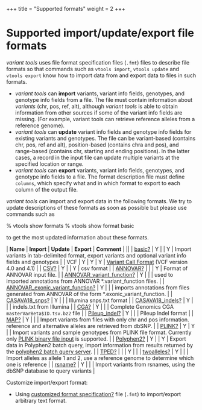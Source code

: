 +++
title = "Supported formats"
weight = 2
+++

# Supported import/update/export file formats

*variant tools* uses file format specification files (`.fmt`) files to describe file formats so that commands such as `vtools import`, `vtools update` and `vtools export` know how to import data from and export data to files in such formats. 

*   *variant tools* can **import** variants, variant info fields, genotypes, and genotype info fields from a file. The file must contain information about *variants* (chr, pos, ref, alt), although *variant tools* is able to obtain information from other sources if some of the variant info fields are missing. (For example, variant tools can retrieve reference alleles from a reference genome). 
*   *variant tools* can **update** variant info fields and genotype info fields for existing variants and genotypes. The file can be variant-based (contains chr, pos, ref and alt), position-based (contains chra and pos), and range-based (contains chr, starting and ending positions). In the latter cases, a record in the input file can update multiple variants at the specified location or range. 
*   *variant tools* can **export** variants, variant info fields, genotypes, and genotype info fields to a file. The format description file must define `columns`, which specify what and in which format to export to each column of the output file. 

*variant tools* can import and export data in the following formats. We try to update descriptions of these formats as soon as possible but please use commands such as 



% vtools show formats
% vtools show format basic


to get the most updated information about these formats. 



| **Name**                                     | **Import** | **Update** | **Export** | **Comment**                                                                                                               |
||
| [basic][1][?][1]                             | Y          |            | Y          | Import variants in tab-delimited format, export variants and optional variant info fields and genotypes                   |
| VCF                                          | Y          | Y          | Y          | [Variant Call Format][2] (VCF version 4.0 and 4.1)                                                                        |
| [CSV][3][?][3]                               | Y          |            | Y          | csv format                                                                                                                |
| [ANNOVAR][4][?][4]                           |            |            | Y          | Format of ANNOVAR input file.                                                                                             |
| [ANNOVAR\_variant\_function][5][?][5]        | Y          |            |            | used to imported annotations from ANNOVAR *.variant_function files.                                                       |
| [ANNOVAR\_exonic\_variant_function][5][?][5] | Y          |            |            | imports annotations from files generated from ANNOVAR of the form *.exonic\_variant\_function.                            |
| [CASAVA18_snps][6][?][6]                     | Y          |            |            | Illumina snps.txt format                                                                                                  |
| [CASAVA18_indels][7][?][7]                   | Y          |            |            | indels.txt from Illumina                                                                                                  |
| [CGA][8][?][8]                               | Y          |            |            | Complete Genomics CGA `masterVarBeta$ID.tsv.bz2` file                                                                     |
| [Pileup_indel][9][?][9]                      | Y          |            |            | Pileup Indel format                                                                                                       |
| [MAP][10][?][10]                             | Y          |            |            | Import variants from files with only chr and pos information. reference and alternative alleles are retrieved from dbSNP. |
| [PLINK][11][?][11]                           | Y          | Y          |            | Import variants and sample genotypes from PLINK file format. Currently only [PLINK binary file input][12] is supported.   |
| [Polyphen2][13][?][13]                       | Y          |            | Y          | Export data in Polyphen2 batch query, import information from results returned by the [polyphen2 batch query server][14]. |
| [TPED][15][?][15]                            |            |            | Y          |                                                                                                                           |
| [twoalleles][16][?][16]                      | Y          |            |            | Import alleles as allele 1 and 2, use a reference genome to determine which one is reference                              |
| [rsname][17][?][17]                          | Y          |            |            | Import variants from rsnames, using the dbSNP database to query variants                                                  |

Customize import/export format: 



*   Using [customized format specification][18][?][18] file (`.fmt`) to import/export arbitrary text format.

[1]: http://localhost/~iceli/wiki/pmwiki.php?n=Format.Basic?action=edit
[2]: http://www.1000genomes.org/node/101
[3]: http://localhost/~iceli/wiki/pmwiki.php?n=Format.Csv?action=edit
[4]: http://localhost/~iceli/wiki/pmwiki.php?n=Format.ANNOVAR?action=edit
[5]: http://localhost/~iceli/wiki/pmwiki.php?n=Format.ANNOVARVariantFunction?action=edit
[6]: http://localhost/~iceli/wiki/pmwiki.php?n=Format.CASAVA18Snps?action=edit
[7]: http://localhost/~iceli/wiki/pmwiki.php?n=Format.CASAVA18Indels?action=edit
[8]: http://localhost/~iceli/wiki/pmwiki.php?n=Format.CGA?action=edit
[9]: http://localhost/~iceli/wiki/pmwiki.php?n=Format.PileupIndel?action=edit
[10]: http://localhost/~iceli/wiki/pmwiki.php?n=Format.Map?action=edit
[11]: http://localhost/~iceli/wiki/pmwiki.php?n=Format.Plink?action=edit
[12]: http://pngu.mgh.harvard.edu/~purcell/plink/binary.shtml
[13]: http://localhost/~iceli/wiki/pmwiki.php?n=Format.Polyphen2?action=edit
[14]: http://genetics.bwh.harvard.edu/pph2/bgi.shtml
[15]: http://localhost/~iceli/wiki/pmwiki.php?n=Format.TPED?action=edit
[16]: http://localhost/~iceli/wiki/pmwiki.php?n=Format.TwoAlleles?action=edit
[17]: http://localhost/~iceli/wiki/pmwiki.php?n=Format.Rsname?action=edit
[18]: http://localhost/~iceli/wiki/pmwiki.php?n=Format.New?action=edit
